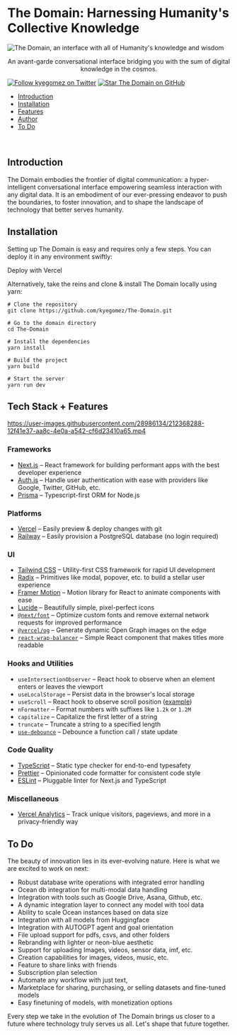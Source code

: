 # The Domain: Harnessing Humanity's Collective Knowledge

![The Domain, an interface with all of Humanity's knowledge and wisdom](https://domain.apac.ai)

<p align="center">
  An avant-garde conversational interface bridging you with the sum of digital knowledge in the cosmos.
</p>

[![Follow kyegomez on Twitter](https://img.shields.io/twitter/follow/kyegomez?style=flat&label=kyegomez&logo=twitter&color=0bf&logoColor=fff)](https://twitter.com/kyegomez)
[![Star The Domain on GitHub](https://img.shields.io/github/stars/kyegomez/thedomain?label=steven-tey%2Fthedomain)](https://github.com/kyegomez/thedomain)

- [Introduction](#introduction)
- [Installation](#installation)
- [Features](#features)
- [Author](#author)
- [To Do](#to-do)

<br/>

## Introduction

The Domain embodies the frontier of digital communication: a hyper-intelligent conversational interface empowering seamless interaction with any digital data. It is an embodiment of our ever-pressing endeavor to push the boundaries, to foster innovation, and to shape the landscape of technology that better serves humanity.

## Installation

Setting up The Domain is easy and requires only a few steps. You can deploy it in any environment swiftly:

Deploy with Vercel

Alternatively, take the reins and clone & install The Domain locally using yarn:

```shell
# Clone the repository
git clone https://github.com/kyegomez/The-Domain.git

# Go to the domain directory
cd The-Domain

# Install the dependencies
yarn install

# Build the project
yarn build

# Start the server
yarn run dev
```

## Tech Stack + Features

https://user-images.githubusercontent.com/28986134/212368288-12f41e37-aa8c-4e0a-a542-cf6d23410a65.mp4

### Frameworks

- [Next.js](https://nextjs.org/) – React framework for building performant apps with the best developer experience
- [Auth.js](https://authjs.dev/) – Handle user authentication with ease with providers like Google, Twitter, GitHub, etc.
- [Prisma](https://www.prisma.io/) – Typescript-first ORM for Node.js

### Platforms

- [Vercel](https://vercel.com/) – Easily preview & deploy changes with git
- [Railway](https://railway.app/) – Easily provision a PostgreSQL database (no login required)

### UI

- [Tailwind CSS](https://tailwindcss.com/) – Utility-first CSS framework for rapid UI development
- [Radix](https://www.radix-ui.com/) – Primitives like modal, popover, etc. to build a stellar user experience
- [Framer Motion](https://framer.com/motion) – Motion library for React to animate components with ease
- [Lucide](https://lucide.dev/) – Beautifully simple, pixel-perfect icons
- [`@next/font`](https://nextjs.org/docs/basic-features/font-optimization) – Optimize custom fonts and remove external network requests for improved performance
- [`@vercel/og`](https://vercel.com/docs/concepts/functions/edge-functions/og-image-generation) – Generate dynamic Open Graph images on the edge
- [`react-wrap-balancer`](https://github.com/shuding/react-wrap-balancer) – Simple React component that makes titles more readable

### Hooks and Utilities

- `useIntersectionObserver` –  React hook to observe when an element enters or leaves the viewport
- `useLocalStorage` – Persist data in the browser's local storage
- `useScroll` – React hook to observe scroll position ([example](https://github.com/steven-tey/precedent/blob/main/components/layout/index.tsx#L25))
- `nFormatter` – Format numbers with suffixes like `1.2k` or `1.2M`
- `capitalize` – Capitalize the first letter of a string
- `truncate` – Truncate a string to a specified length
- [`use-debounce`](https://www.npmjs.com/package/use-debounce) – Debounce a function call / state update

### Code Quality

- [TypeScript](https://www.typescriptlang.org/) – Static type checker for end-to-end typesafety
- [Prettier](https://prettier.io/) – Opinionated code formatter for consistent code style
- [ESLint](https://eslint.org/) – Pluggable linter for Next.js and TypeScript

### Miscellaneous

- [Vercel Analytics](https://vercel.com/analytics) – Track unique visitors, pageviews, and more in a privacy-friendly way

## To Do

The beauty of innovation lies in its ever-evolving nature. Here is what we are excited to work on next:

* Robust database write operations with integrated error handling
* Ocean db integration for multi-modal data handling
* Integration with tools such as Google Drive, Asana, Github, etc.
* A dynamic integration layer to connect any model with tool data 
* Ability to scale Ocean instances based on data size
* Integration with all models from Huggingface
* Integration with AUTOGPT agent and goal orientation
* File upload support for pdfs, csvs, and other folders
* Rebranding with lighter or neon-blue aesthetic
* Support for uploading Images, videos, sensor data, imf, etc.
* Creation capabilities for images, videos, music, etc.
* Feature to share links with friends
* Subscription plan selection
* Automate any workflow with just text,
* Marketplace for sharing, purchasing, or selling datasets and fine-tuned models
* Easy finetuning of models, with monetization options

Every step we take in the evolution of The Domain brings us closer to a future where technology truly serves us all. Let's shape that future together.
